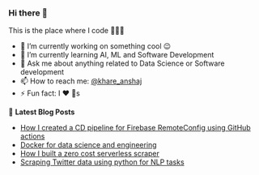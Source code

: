 ### Hi there 👋
This is the place where I code 👨🏻‍💻

- 🔭 I’m currently working on something cool :wink:
- 🌱 I’m currently learning AI, ML and Software Development
- 💬 Ask me about anything related to Data Science or Software development
- 📫 How to reach me: [@khare_anshaj](https://twitter.com/khare_anshaj)
- ⚡ Fun fact: I :heart: :dog:s

📕 **Latest Blog Posts**
<!-- BLOG-POST-LIST:START -->
- [How I created a CD pipeline for Firebase RemoteConfig using GitHub actions](https://dev.to/anshaj/how-i-created-a-cd-pipeline-for-firebase-remoteconfig-using-github-actions-2i4j)
- [Docker for data science and engineering](https://dev.to/anshaj/docker-for-data-science-and-engineering-5567)
- [How I built a zero cost serverless scraper](https://dev.to/anshaj/how-i-built-a-zero-cost-completely-serverless-scraper-20io)
- [Scraping Twitter data using python for NLP tasks](https://dev.to/anshaj/scraping-twitter-data-using-python-for-nlp-tasks-2je7)
<!-- BLOG-POST-LIST:END -->
